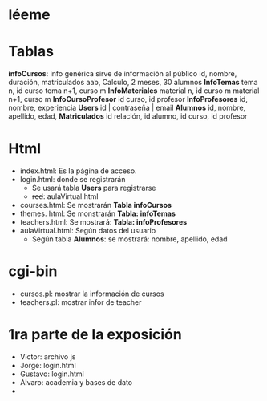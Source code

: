 # léeme
# Tablas
**infoCursos**: info genérica sirve de información al público
id, nombre, duración, matriculados
aab, Calculo, 2 meses, 30 alumnos
**InfoTemas**
tema n, id curso
tema n+1, curso m
**InfoMateriales**
material n, id curso m
material n+1, curso m
**InfoCursoProfesor**
id curso, id profesor
**InfoProfesores**
id, nombre, experiencia
**Users**
id | contraseña | email
**Alumnos**
id, nombre, apellido, edad, 
**Matriculados**
id relación, id alumno, id curso, id profesor
# Html
- index.html: Es la página de acceso.
- login.html: donde se registrarán
  - Se usará tabla **Users** para registrarse
  - ~~red~~: aulaVirtual.html
- courses.html: Se mostrarán **Tabla infoCursos**
- themes. html: Se monstrarán **Tabla: infoTemas** 
- teachers.html: Se mostrará: **Tabla: infoProfesores**
- aulaVirtual.html: Según datos del usuario
  - Según tabla **Alumnos**:
    se mostrará: nombre, apellido, edad
# cgi-bin
- cursos.pl: mostrar la información de cursos
- teachers.pl: mostrar infor de teacher

# 1ra parte de la exposición
- Victor: archivo js
- Jorge: login.html
- Gustavo: login.html
- Alvaro: academia y bases de dato
- 
